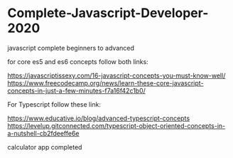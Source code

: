 # Complete-Javascript-Developer-2020
javascript complete beginners to advanced

for core es5 and es6 concepts follow both links:

https://javascriptissexy.com/16-javascript-concepts-you-must-know-well/
https://www.freecodecamp.org/news/learn-these-core-javascript-concepts-in-just-a-few-minutes-f7a16f42c1b0/

For Typescript follow these link:

https://www.educative.io/blog/advanced-typescript-concepts
https://levelup.gitconnected.com/typescript-object-oriented-concepts-in-a-nutshell-cb2fdeeffe6e

calculator app completed

